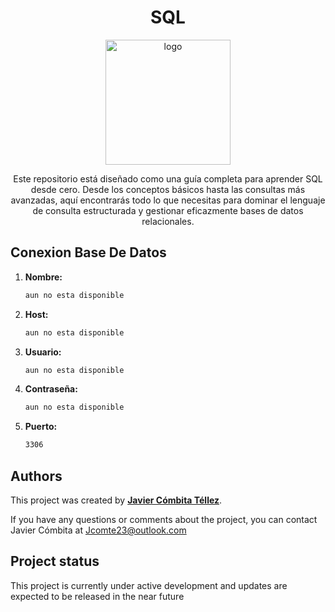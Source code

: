 <h1 align="center">SQL</h1>

<p align="center"><img src="https://th.bing.com/th/id/OIP.SFwbmiOTKTuUGER1gVXX5AHaER?rs=1&pid=ImgDetMain" width="200" alt="logo"></p>

<p align="center">Este repositorio está diseñado como una guía completa para aprender SQL desde cero. Desde los conceptos básicos hasta las consultas más avanzadas, aquí encontrarás todo lo que necesitas para dominar el lenguaje de consulta estructurada y gestionar eficazmente bases de datos relacionales.</p>

## Conexion Base De Datos

1. **Nombre:**
   ```bash
   aun no esta disponible
   ```

2. **Host:**

   ```bash
   aun no esta disponible
   ```

3. **Usuario:**

   ```bash
   aun no esta disponible
   ```

4. **Contraseña:**

   ```bash
   aun no esta disponible
   ```

4. **Puerto:**
   ```bash
   3306
   ```

## Authors

This project was created by **[Javier Cómbita Téllez](https://github.com/jcomte23)**. 

If you have any questions or comments about the project, you can contact Javier Cómbita at <a href="mailto:jcomte23@outlook.com" target="_blank">Jcomte23@outlook.com</a>

## Project status

This project is currently under active development and updates are expected to be released in the near future